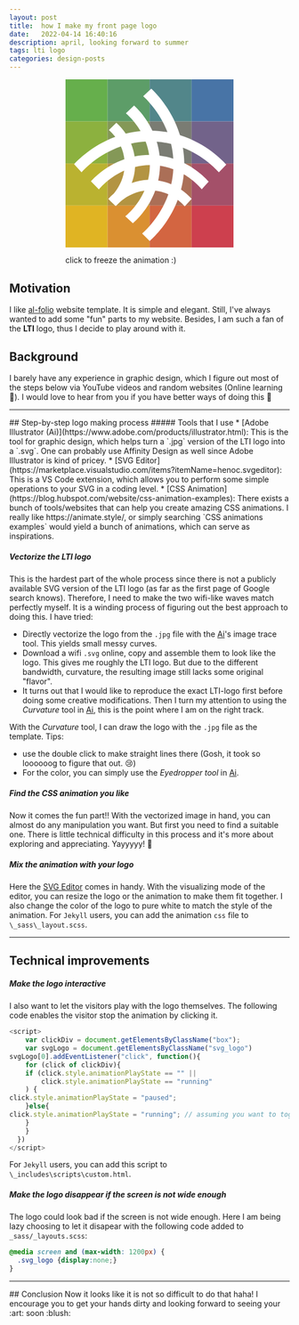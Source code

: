 ```yaml
---
layout: post
title:  how I make my front page logo 
date:   2022-04-14 16:40:16
description: april, looking forward to summer
tags: lti logo
categories: design-posts
---
```

<div class="svg_logo" style="width: 60%; display: block; margin-left: auto;
  margin-right: auto;">
    <svg id="Layer_1" 
        xmlns="http://www.w3.org/2000/svg" 
        viewBox="0 0 200 200"><defs><style>
      .st0{fill:#66AF4C;} .st1{fill:#5D9D68;} .st2{fill:#52868A;} .st3{fill:#4874A6;} .st4{fill:#8CB13F;} .st5{fill:#849857;} .st6{fill:#7A7C73;} .st7{fill:#72638A;} .st8{fill:#BAB230;} .st9{fill:#B39442;} .st10{fill:#AB6F57;} .st11{fill:#A45069;} .st12{fill:#E0B423;} .st13{fill:#DA9031;} .st14{fill:#D36541;} .st15{fill:#CD404E;} .st16{fill:#FFFFFF;}
      .cls-1{opacity:1;}
      .cls-2{fill:#fff;}
      .cls-3{fill:#FFFFFF;}
      </style></defs>
      <rect x="0" y="0" class="box wave1 st0" width="50" height="50"/>
      <rect x="50" class="box wave2 st1" width="50" height="50"/>
      <rect x="100" class="box wave3 st2" width="50" height="50"/>
      <rect x="150" class="box wave4 st3" width="50" height="50"/> 
      <rect y="50"       class="box wave2 st4" width="50" height="50"/>
      <rect x="50" y="50" class="box wave3 st5" width="50" height="50"/>
      <rect x="100" y="50" class="box wave4 st6" width="50" height="50"/>
      <rect x="150" y="50" class="box wave5 st7" width="50" height="50"/> 
      <rect y="100"       class="box wave3 st8" width="50" height="50"/>
      <rect x="50" y="100" class="box wave4 st9" width="50" height="50"/>
      <rect x="100" y="100" class="box wave5 st10" width="50" height="50"/>
      <rect x="150" y="100" class="box wave6 st11" width="50" height="50"/>
      <rect y="150"       class="box wave4 st12" width="50" height="50"/>
      <rect x="50" y="150" class="box wave5 st13" width="50" height="50"/>
      <rect x="100" y="150" class="box wave6 st14" width="50" height="50"/>
      <rect x="150" y="150" class="box wave7 st15" width="50" height="50"/>
      <g transform="matrix(1,0,0,1,0,0)" class="cls-1">
      <path transform="matrix(0.3,0,0,0.3,204.4,199.4)" class="cls-3" d="M -227.6 -443.5 C -260 -549.8 -328.1 -615.2 -341.4 -627.5 L -373.4 -598.2 c 11 10 64.3 60.2 96.1 142.6 C -297 -459.1 -316.8 -461 -336.8 -461.5 h -0.1 C -364.2 -518.9 -401.5 -553.9 -409.6 -561.3 L -442 -530.1 c 5.9 5 34 29.4 58 70.3 C -403.8 -457.9 -423.4 -454.5 -442.6 -449.7 C -453.1 -465.6 -465.6 -480.2 -479.8 -492.9 L -509.4 -464.3 C -500 -456.1 -491.5 -446.8 -484 -436.8 C -578.3 -401.8 -635.7 -341 -647.2 -328.5 l 29.5 31.8 C -607.2 -308.3 -552.4 -367.5 -461.8 -399 C -454.7 -382.8 -450 -365.7 -448 -348.1 c -77 27.1 -123.9 77.7 -132.5 87.4 L -549 -228.6 c 6.1 -7.3 41.2 -48.2 100.3 -74.4 c -6 40.9 -25.4 71.6 -41.3 90.7 C -497.7 -205.8 -504.9 -198.7 -511.6 -191.1 l 0.4 0.4 l 8.4 8.6 l 20.5 19.4 c 0.5 -0.5 1.2 -1.1 2.1 -1.8 C -475.6 -169.6 -470.7 -174.3 -465.6 -178.8 c 18.7 -16.5 51.7 -39 97 -44.9 c -26 59.5 -67.2 94.4 -75.8 101.5 l 29.9 27.7 c 11.1 -9.7 60.9 -54.5 88.8 -129.5 C -307.7 -221.9 -290.1 -217 -273.6 -209.5 C -305.4 -119.3 -364.8 -65.2 -377.6 -53.9 l 30 29.5 c 13.9 -12.4 75.4 -68.9 111.1 -162.9 C -226.4 -179.7 -217.2 -171.1 -208.9 -161.6 l 27.4 -29.5 c -3.8 -4.4 -18.2 -20.6 -42 -36.9 C -218.3 -247.9 -214.6 -268.3 -212.6 -288.8 c 41.1 24.1 65.5 52.5 71.3 59.5 q 13.7 -15.1 27.5 -30.1 c -8.2 -9.3 -41.5 -45.8 -96.8 -73.4 C -210.8 -353.4 -212.7 -374 -216.1 -394.3 c 82.3 32 131.9 85.7 142.7 97.7 l 29.3 -30.2 C -57.5 -341.6 -121.6 -410.3 -227.6 -443.5 Z m -136.2 25.4 C -357.3 -401 -352.6 -383.3 -349.9 -365.3 C -369.2 -365.2 -388.5 -363.2 -407.5 -359.3 C -410 -376.8 -414.7 -393.9 -421.5 -410.3 C -402.5 -414.5 -383.2 -417.1 -363.8 -418.1 Z m 16.7 99.7 C -347.7 -300.9 -350 -283.6 -354.1 -266.6 C -376.2 -265.8 -398.1 -261.6 -418.9 -254 C -411.2 -274.4 -406.7 -295.9 -405.6 -317.7 C -386.4 -322.4 -366.8 -324.9 -347 -325.1 Q -347.1 -321.8 -347.1 -318.4 Z m 84.2 -90.5 C -258.4 -389.8 -255.5 -370.3 -254.2 -350.7 C -271.9 -356.4 -290.1 -360.5 -308.5 -362.9 C -310.6 -381.5 -314.3 -399.8 -319.8 -417.7 C -300.6 -416.4 -281.6 -413.4 -262.9 -409 Z m 0.7 159.6 C -278.7 -256.4 -296.1 -261.4 -313.9 -264.2 C -310 -281.7 -307.7 -299.5 -307 -317.4 c 0.1 -1.6 0.1 -3.3 0.1 -4.9 C -288.9 -319.6 -271.2 -315 -254.1 -308.6 C -255.1 -288.7 -257.8 -268.9 -262.2 -249.4 Z"/>
      </g>
</svg>
      <p>click to freeze the animation :)</p>
</div>

## Motivation
I like [al-folio](https://github.com/alshedivat/al-folio) website template. It is simple and elegant. Still, I've always wanted to add some "fun" parts to my website. 
Besides, I am such a fan of the **LTI** logo, thus I decide to play around with it.

## Background
I barely have any experience in graphic design, which I figure out most of the steps below via YouTube videos <i class="fab fa-youtube"></i> and random websites <i class="fad fa-browser"></i> (Online learning :clap:). I would love to hear from you if you have better ways of doing this :eyes:

<hr>
## Step-by-step logo making process
##### <i class="fas fa-tools"></i> Tools that I use 
* [Adobe Illustrator (Ai)](https://www.adobe.com/products/illustrator.html): This is the tool for graphic design, which helps turn a `.jpg` version of the LTI logo into 
a `.svg`. One can probably use Affinity Design as well since Adobe Illustrator is kind of pricey.
* [SVG Editor](https://marketplace.visualstudio.com/items?itemName=henoc.svgeditor): This is a VS Code extension, which allows you to perform some simple operations to your SVG in 
a coding level. 
* [CSS Animation](https://blog.hubspot.com/website/css-animation-examples): There exists a bunch of tools/websites that can help you create amazing CSS animations.
I really like https://animate.style/, or simply searching `CSS animations examples` would yield a bunch of 
animations, which can serve as inspirations.

##### <i class="fas fa-vector-square"></i> Vectorize the LTI logo
This is the hardest part of the whole process since there is not a publicly available SVG version of the 
LTI logo (as far as the first page of Google search knows). Therefore, I need to make the two wifi-like
waves match perfectly myself. It is a winding process of figuring out the best approach to doing this. I have tried:
* Directly vectorize the logo from the `.jpg` file with the [Ai]()'s image trace tool. This yields small messy curves.
* Download a wifi `.svg` online, copy and assemble them to look like the logo. This gives me roughly the LTI
logo. But due to the different bandwidth, curvature, the resulting image still lacks some original "flavor".
* It turns out that I would like to reproduce the exact LTI-logo first before doing some creative
modifications. Then I turn my attention to using the *Curvature* tool in [Ai](), this is the point where I am
on the right track.

With the *Curvature* tool, I can draw the logo with the `.jpg` file as the template. Tips: 
* use the double click to make straight lines there (Gosh, it took so loooooog to figure that out. :cry:)
* For the color, you can simply use the *Eyedropper tool* in [Ai](). 

##### <i class="fas fa-file-code"></i> Find the CSS animation you like
Now it comes the fun part!! 
With the vectorized image in hand, you can almost do any manipulation you want.
But first you need to find a suitable one.
There is little technical difficulty in this process and it's more about exploring and appreciating. 
Yayyyyy! :star2:

##### <i class="far fa-object-group"></i> Mix the animation with your logo
Here the [SVG Editor]() comes in handy. With the visualizing mode of the editor, you can resize the logo or the animation to make them fit together. I also change the color of the logo to pure white to match the style of the animation. For `Jekyll` users, you can add the animation `css` file to `\_sass\_layout.scss`.

<hr>

## Technical improvements
##### <i class="fas fa-mouse"></i> Make the logo interactive
I also want to let the visitors play with the logo themselves. The following code enables the visitor stop the animation by clicking it.

```js
<script>
    var clickDiv = document.getElementsByClassName("box");
    var svgLogo = document.getElementsByClassName("svg_logo")
svgLogo[0].addEventListener("click", function(){
    for (click of clickDiv){
    if (click.style.animationPlayState == "" ||
        click.style.animationPlayState == "running"
    ) {
click.style.animationPlayState = "paused";
    }else{
click.style.animationPlayState = "running"; // assuming you want to toggle
    }
    }
  })
</script>
```
For `Jekyll` users, you can add this script to `\_includes\scripts\custom.html`.

##### <i class="fas fa-arrows-alt-h"></i> Make the logo disappear if the screen is not wide enough
The logo could look bad if the screen is not wide enough.
Here I am being lazy choosing to let it disapear with the following code added to `_sass/_layouts.scss`:

```css
@media screen and (max-width: 1200px) {
  .svg_logo {display:none;}
}
```
<hr>
## Conclusion
Now it looks like it is not so difficult to do that haha!
I encourage you to get your hands dirty and looking forward to seeing your :art: soon :blush: 

